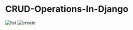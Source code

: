 # CRUD-Operations-In-Django
![list](https://user-images.githubusercontent.com/21084550/54637081-0af56800-4ab2-11e9-8546-b093973efa3d.PNG)
![create](https://user-images.githubusercontent.com/21084550/54637086-0e88ef00-4ab2-11e9-873a-a79b69443ee0.PNG)

